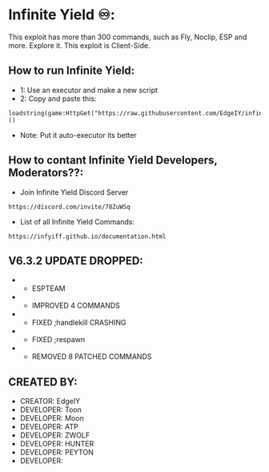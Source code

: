 
# Infinite Yield ♾️:
This exploit has more than 300 commands, such as Fly, Noclip, ESP and more. Explore it. This exploit is Client-Side. 

## How to run Infinite Yield:
- 1: Use an executor and make a new script
- 2: Copy and paste this:
```luau
loadstring(game:HttpGet("https://raw.githubusercontent.com/EdgeIY/infiniteyield/master/source"))()
```
- Note: Put it auto-executor its better

## How to contant Infinite Yield Developers, Moderators??:
- Join Infinite Yield Discord Server
```
https://discord.com/invite/78ZuWSq
```

- List of all Infinite Yield Commands:
```
https://infyiff.github.io/documentation.html
```

## V6.3.2 UPDATE DROPPED:
- + ESPTEAM
- + IMPROVED 4 COMMANDS
- + FIXED ;handlekill CRASHING
- + FIXED ;respawn
- - REMOVED 8 PATCHED COMMANDS

## CREATED BY:
- CREATOR: EdgeIY
- DEVELOPER: Toon
- DEVELOPER: Moon
- DEVELOPER: ATP
- DEVELOPER: ZWOLF
- DEVELOPER: HUNTER
- DEVELOPER: PEYTON
- DEVELOPER: 